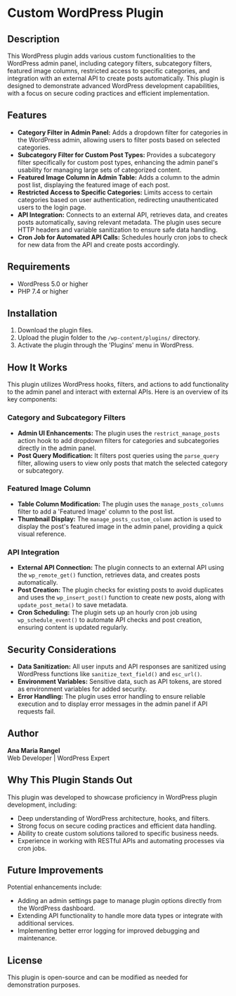 # Custom WordPress Plugin

## Description
This WordPress plugin adds various custom functionalities to the WordPress admin panel, including category filters, subcategory filters, featured image columns, restricted access to specific categories, and integration with an external API to create posts automatically. This plugin is designed to demonstrate advanced WordPress development capabilities, with a focus on secure coding practices and efficient implementation.

## Features
- **Category Filter in Admin Panel:** Adds a dropdown filter for categories in the WordPress admin, allowing users to filter posts based on selected categories.
- **Subcategory Filter for Custom Post Types:** Provides a subcategory filter specifically for custom post types, enhancing the admin panel's usability for managing large sets of categorized content.
- **Featured Image Column in Admin Table:** Adds a column to the admin post list, displaying the featured image of each post.
- **Restricted Access to Specific Categories:** Limits access to certain categories based on user authentication, redirecting unauthenticated users to the login page.
- **API Integration:** Connects to an external API, retrieves data, and creates posts automatically, saving relevant metadata. The plugin uses secure HTTP headers and variable sanitization to ensure safe data handling.
- **Cron Job for Automated API Calls:** Schedules hourly cron jobs to check for new data from the API and create posts accordingly.

## Requirements
- WordPress 5.0 or higher
- PHP 7.4 or higher

## Installation
1. Download the plugin files.
2. Upload the plugin folder to the `/wp-content/plugins/` directory.
3. Activate the plugin through the 'Plugins' menu in WordPress.

## How It Works
This plugin utilizes WordPress hooks, filters, and actions to add functionality to the admin panel and interact with external APIs. Here is an overview of its key components:

### Category and Subcategory Filters
- **Admin UI Enhancements:** The plugin uses the `restrict_manage_posts` action hook to add dropdown filters for categories and subcategories directly in the admin panel.
- **Post Query Modification:** It filters post queries using the `parse_query` filter, allowing users to view only posts that match the selected category or subcategory.

### Featured Image Column
- **Table Column Modification:** The plugin uses the `manage_posts_columns` filter to add a 'Featured Image' column to the post list.
- **Thumbnail Display:** The `manage_posts_custom_column` action is used to display the post's featured image in the admin panel, providing a quick visual reference.

### API Integration
- **External API Connection:** The plugin connects to an external API using the `wp_remote_get()` function, retrieves data, and creates posts automatically.
- **Post Creation:** The plugin checks for existing posts to avoid duplicates and uses the `wp_insert_post()` function to create new posts, along with `update_post_meta()` to save metadata.
- **Cron Scheduling:** The plugin sets up an hourly cron job using `wp_schedule_event()` to automate API checks and post creation, ensuring content is updated regularly.

## Security Considerations
- **Data Sanitization:** All user inputs and API responses are sanitized using WordPress functions like `sanitize_text_field()` and `esc_url()`.
- **Environment Variables:** Sensitive data, such as API tokens, are stored as environment variables for added security.
- **Error Handling:** The plugin uses error handling to ensure reliable execution and to display error messages in the admin panel if API requests fail.

## Author
**Ana Maria Rangel**  
Web Developer | WordPress Expert

## Why This Plugin Stands Out
This plugin was developed to showcase proficiency in WordPress plugin development, including:
- Deep understanding of WordPress architecture, hooks, and filters.
- Strong focus on secure coding practices and efficient data handling.
- Ability to create custom solutions tailored to specific business needs.
- Experience in working with RESTful APIs and automating processes via cron jobs.

## Future Improvements
Potential enhancements include:
- Adding an admin settings page to manage plugin options directly from the WordPress dashboard.
- Extending API functionality to handle more data types or integrate with additional services.
- Implementing better error logging for improved debugging and maintenance.

## License
This plugin is open-source and can be modified as needed for demonstration purposes.
